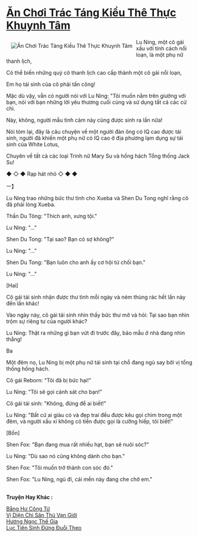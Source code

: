 <a href="https://truyentiki.com/an-choi-trac-tang-kieu-the-thuc-khuynh-tam.30691/" title="Ăn Chơi Trác Táng Kiều Thê Thực Khuynh Tâm"><h1>Ăn Chơi Trác Táng Kiều Thê Thực Khuynh Tâm</h1></a><div style="display:table"><img align="right" style="float: left; padding: 10px;" src="https://truyentiki.com/a/img/str/src/30691.jpg" alt="Ăn Chơi Trác Táng Kiều Thê Thực Khuynh Tâm">Lu Ning, một cô gái xấu với tính cách nổi loạn, là một phụ nữ thanh lịch, <p></p> Có thể biến những quý cô thanh lịch cao cấp thành một cô gái nổi loạn, <p></p> Em họ tái sinh của cô phải tấn công! <p></p> Mặc dù vậy, vẫn có người nói với Lu Ning: "Tôi muốn nằm trên giường với bạn, nói với bạn những lời yêu thương cuối cùng và sử dụng tất cả các cử chỉ. <p></p> Này, không, người mẫu tình cảm này cũng được sinh ra lần nữa! <p></p> Nói tóm lại, đây là câu chuyện về một người đàn ông có IQ cao được tái sinh, người đã khiến một phụ nữ có IQ cao ở địa phương lạm dụng sự tái sinh của White Lotus, <p></p> Chuyên về tất cả các loại Trinh nữ Mary Su và hống hách Tổng thống Jack Su! <p></p> ◆ ◇ ◆ Rạp hát nhỏ ◇ ◆ ◆ <p></p>一】 <p></p> Lu Ning trao những bức thư tình cho Xueba và Shen Du Tong nghĩ rằng cô đã phải lòng Xueba. <p></p> Thần Du Tông: "Thích anh, xưng tội." <p></p> Lu Ning: "..." <p></p> Shen Du Tong: "Tại sao? Bạn có sợ không?" <p></p> Lu Ning: "..." <p></p> Shen Du Tong: "Bạn luôn cho anh ấy cơ hội từ chối bạn." <p></p> Lu Ning: "..." <p></p> [Hai] <p></p> Cô gái tái sinh nhận được thư tình mỗi ngày và ném thùng rác hết lần này đến lần khác! <p></p> Vào ngày này, cô gái tái sinh nhìn thấy bức thư mở và hỏi: Tại sao bạn nhìn trộm sự riêng tư của người khác? <p></p> Lu Ning: Thật ra những gì bạn vứt đi trước đây, bảo mẫu ở nhà đang nhìn thẳng! <p></p> Ba <p></p> Một đêm nọ, Lu Ning bị một phụ nữ tái sinh tại chỗ đang ngủ say bởi vị tổng thống hống hách. <p></p> Cô gái Reborn: "Tôi đã bị bức hại!" <p></p> Lu Ning: "Tôi sẽ gọi cảnh sát cho bạn!" <p></p> Cô gái tái sinh: "Không, đừng để ai biết!" <p></p> Lu Ning: "Bất cứ ai giàu có và đẹp trai đều được kêu gọi chìm trong một đêm, và người xấu xí không có tiền được gọi là cưỡng hiếp, tôi biết!" <p></p> [Bốn] <p></p> Shen Fox: "Bạn đang mua rất nhiều hạt, bạn sẽ nuôi sóc?" <p></p> Lu Ning: "Dù sao nó cũng không dành cho bạn." <p></p> Shen Fox: "Tôi muốn trở thành con sóc đó." <p></p> Shen Fox: "Lu Ning, ngủ đi, cái mền này đang che chở em."</div><p><br><b>Truyện Hay Khác :</b></p><a href="https://truyentiki.com/bang-hu-cong-tu.30690/" alt="Bằng Hư Công Tử">Bằng Hư Công Tử</a><br/><a href="https://truyencv2020.blogspot.com/2020/06/vi-dien-chi-san-thu-van-gioi.html" alt="Vị Diện Chi Săn Thú Vạn Giới">Vị Diện Chi Săn Thú Vạn Giới</a><br/><a href="https://github.com/nownovels/truyenhay/tree/master/truyenhay/30653/README.md" alt="Hương Ngọc Thế Gia">Hương Ngọc Thế Gia</a><br/><a href="https://github.com/nownovels/truyenhay/tree/master/truyenhay/30606/README.md" alt="Lục Tiên Sinh Đừng Đuổi Theo">Lục Tiên Sinh Đừng Đuổi Theo</a><br/>